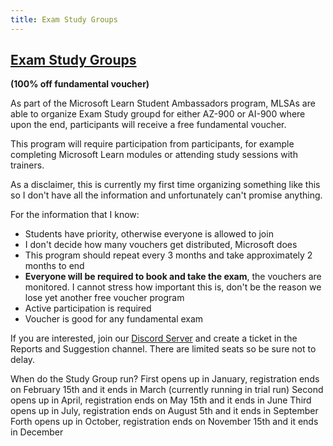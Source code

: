 ```yaml
---
title: Exam Study Groups
---
```



## [Exam Study Groups](https://discord.com/channels/676990910176821270/1118446725540085801/1199713482937999420) 
**(100% off fundamental voucher)**

As part of the Microsoft Learn Student Ambassadors program, MLSAs are able to organize Exam Study groupd for either AZ-900 or AI-900 where upon the end, participants will receive a free fundamental voucher. 

This program will require participation from participants, for example completing Microsoft Learn modules or attending study sessions with trainers. 

As a disclaimer, this is currently my first time organizing something like this so I don't have all the information and unfortunately can't promise anything. 

For the information that I know:
- Students have priority, otherwise everyone is allowed to join
- I don't decide how many vouchers get distributed, Microsoft does
- This program should repeat every 3 months and take approximately 2 months to end
- **Everyone will be required to book and take the exam**, the vouchers are monitored. I cannot stress how important this is, don't be the reason we lose yet another free voucher program
- Active participation is required
- Voucher is good for any fundamental exam

If you are interested, join our [Discord Server](https://discord.gg/microsoft-certification-study-group-676990910176821270) and create a ticket in the Reports and Suggestion channel. There are limited seats so be sure not to delay. 

When do the Study Group run?
First opens up in January, registration ends on February 15th and it ends in March (currently running in trial run)
Second opens up in April, registration ends on May 15th and it ends in June
Third opens up in July, registration ends on August 5th and it ends in September
Forth opens up in October, registration ends on November 15th and it ends in December
